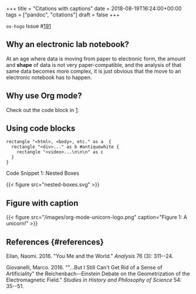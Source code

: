 +++
title = "Citations with captions"
date = 2018-08-19T16:24:00+00:00
tags = ["pandoc", "citations"]
draft = false
+++

`ox-hugo` Issue
\#[191](https://github.com/kaushalmodi/ox-hugo/issues/191)

## Why an electronic lab notebook?

At an age where data is moving from paper to electronic form, the amount
and **shape** of data is not very paper-compatible, and the analysis of
that same data becomes more complex, it is just obvious that the move to
an electronic notebook has to happen.

## Why use Org mode?

Check out the code block in [1](#org6cbbd55).

## Using code blocks

<a id="org6cbbd55"></a>

``` plantuml
rectangle "<html>, <body>, etc." as a  {
  rectangle "<div>..." as b #antiquewhite {
    rectangle "<video>...\n\n\n" as c
  }
}
```

<div class="src-block-caption">

<span class="src-block-number">Code Snippet 1:</span> Nested Boxes

</div>

{{< figure src="nested-boxes.svg" >}}

## Figure with caption

{{< figure src="/images/org-mode-unicorn-logo.png" caption="Figure 1: A
unicorn!" >}}

## References {#references}

<div id="refs" class="references">
  <div></div>


<div id="ref-eilan2016">
  <div></div>

Eilan, Naomi. 2016. "You Me and the World." *Analysis* 76 (3): 311--24.

</div>

<div id="ref-giovanelli2016">
  <div></div>

Giovanelli, Marco. 2016. "\"\...But I Still Can't Get Rid of a Sense of
Artificiality\" the Reichenbach--Einstein Debate on the Geometrization
of the Electromagnetic Field." *Studies in History and Philosophy of
Science* 54: 35--51.

</div>

</div>
